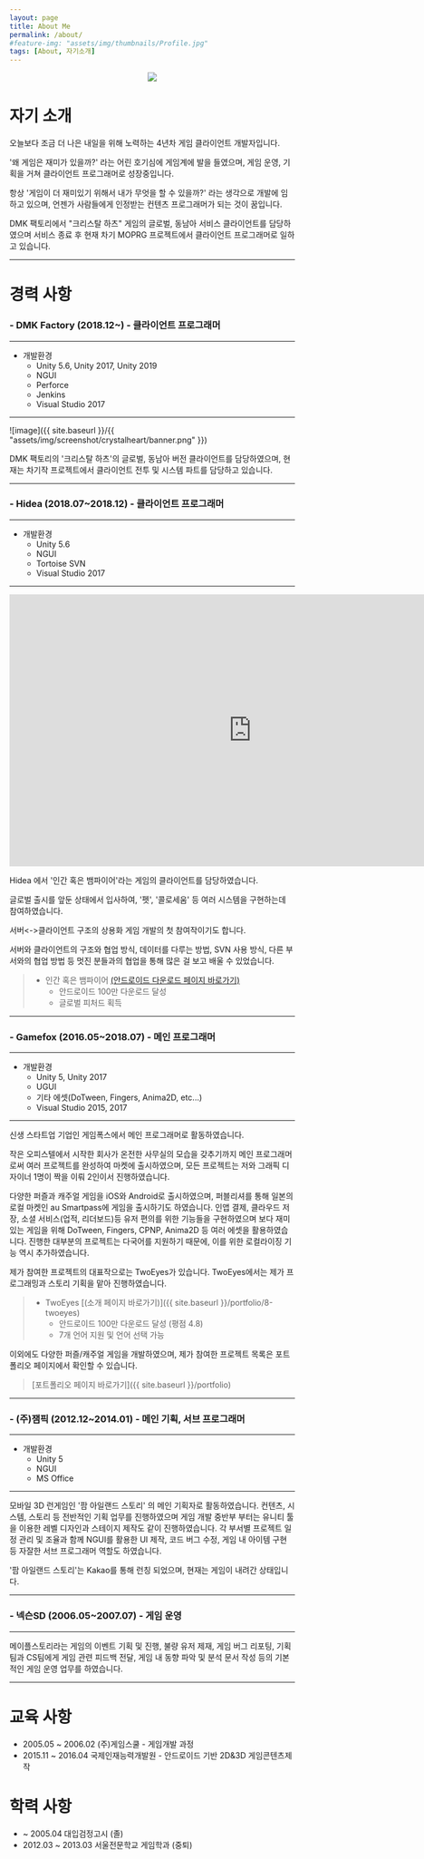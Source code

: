 ```yaml
---
layout: page
title: About Me
permalink: /about/
#feature-img: "assets/img/thumbnails/Profile.jpg"
tags: [About, 자기소개]
---
```


<center><img src="{{ site.baseurl }}/assets/img/thumbnails/Profile_Img.jpg"></center>

# 자기 소개

오늘보다 조금 더 나은 내일을 위해 노력하는 4년차 게임 클라이언트 개발자입니다. 

'왜 게임은 재미가 있을까?' 라는 어린 호기심에 게임계에 발을 들였으며, 게임 운영, 기획을 거쳐 클라이언트 프로그래머로 성장중입니다. 

항상 '게임이 더 재미있기 위해서 내가 무엇을 할 수 있을까?' 라는 생각으로 개발에 임하고 있으며, 언젠가 사람들에게 인정받는 컨텐츠 프로그래머가 되는 것이 꿈입니다.

DMK 팩토리에서 "크리스탈 하츠" 게임의 글로벌, 동남아 서비스 클라이언트를 담당하였으며 서비스 종료 후 현재 차기 MOPRG 프로젝트에서 클라이언트 프로그래머로 일하고 있습니다.

---

# 경력 사항

### **- DMK Factory (2018.12~)** - 클라이언트 프로그래머

---

* 개발환경
    * Unity 5.6, Unity 2017, Unity 2019
    * NGUI
    * Perforce
    * Jenkins
    * Visual Studio 2017
    
---

![image]({{ site.baseurl }}/{{ "assets/img/screenshot/crystalheart/banner.png" }}) 


DMK 팩토리의 '크리스탈 하츠'의 글로벌, 동남아 버전 클라이언트를 담당하였으며, 현재는 차기작 프로젝트에서 클라이언트 전투 및 시스템 파트를 담당하고 있습니다.

---

### **- Hidea (2018.07~2018.12)** - 클라이언트 프로그래머

---

* 개발환경
    * Unity 5.6
    * NGUI
    * Tortoise SVN
    * Visual Studio 2017

---

<center><iframe width="853" height="480" src="https://youtu.be/Anr5N-l02WE" frameborder="0" allowfullscreen></iframe></center>

Hidea 에서 '인간 혹은 뱀파이어'라는 게임의 클라이언트를 담당하였습니다.

글로벌 출시를 앞둔 상태에서 입사하여, '펫', '콜로세움' 등 여러 시스템을 구현하는데 참여하였습니다.

서버<->클라이언트 구조의 상용화 게임 개발의 첫 참여작이기도 합니다.

서버와 클라이언트의 구조와 협업 방식, 데이터를 다루는 방법, SVN 사용 방식, 다른 부서와의 협업 방법 등 멋진 분들과의 협업을 통해 많은 걸 보고 배울 수 있었습니다.

> * 인간 혹은 뱀파이어 [(안드로이드 다운로드 페이지 바로가기)](https://play.google.com/store/apps/details?id=com.hidea.manorvampire&hl=ko)
>   * 안드로이드 100만 다운로드 달성
>   * 글로벌 피처드 획득

---

### **- Gamefox (2016.05~2018.07)** - 메인 프로그래머

---

* 개발환경
    * Unity 5, Unity 2017
    * UGUI
    * 기타 에셋(DoTween, Fingers, Anima2D, etc...)
    * Visual Studio 2015, 2017

---
신생 스타트업 기업인 게임폭스에서 메인 프로그래머로 활동하였습니다. 

작은 오피스텔에서 시작한 회사가 온전한 사무실의 모습을 갖추기까지 메인 프로그래머로써 여러 프로젝트를 완성하여 마켓에 출시하였으며, 모든 프로젝트는 저와 그래픽 디자이너 1명이 짝을 이뤄 2인이서 진행하였습니다.

다양한 퍼즐과 캐주얼 게임을 iOS와 Android로 출시하였으며, 퍼블리셔를 통해 일본의 로컬 마켓인 au Smartpass에 게임을 출시하기도 하였습니다. 인앱 결제, 클라우드 저장, 소셜 서비스(업적, 리더보드)등 유저 편의를 위한 기능들을 구현하였으며 보다 재미있는 게임을 위해 DoTween, Fingers, CPNP, Anima2D 등 여러 에셋을 활용하였습니다. 진행한 대부분의 프로젝트는 다국어를 지원하기 때문에, 이를 위한 로컬라이징 기능 역시 추가하였습니다.


제가 참여한 프로젝트의 대표작으로는 TwoEyes가 있습니다. TwoEyes에서는 제가 프로그래밍과 스토리 기획을 맡아 진행하였습니다.

> * TwoEyes [(소개 페이지 바로가기)]({{ site.baseurl }}/portfolio/8-twoeyes)
>   * 안드로이드 100만 다운로드 달성 (평점 4.8)
>   * 7개 언어 지원 및 언어 선택 가능

이외에도 다양한 퍼즐/캐주얼 게임을 개발하였으며, 제가 참여한 프로젝트 목록은 포트폴리오 페이지에서 확인할 수 있습니다.

> [포트폴리오 페이지 바로가기]({{ site.baseurl }}/portfolio)

---

### **- (주)잼픽 (2012.12~2014.01)** - 메인 기획, 서브 프로그래머
---

* 개발환경
    * Unity 5
    * NGUI
    * MS Office

---
모바일 3D 런게임인 '팜 아일랜드 스토리' 의 메인 기획자로 활동하였습니다. 컨텐츠, 시스템, 스토리 등 전반적인 기획 업무를 진행하였으며 게임 개발 중반부 부터는 유니티 툴을 이용한 레벨 디자인과 스테이지 제작도 같이 진행하였습니다. 각 부서별 프로젝트 일정 관리 및 조율과 함께 NGUI를 활용한 UI 제작, 코드 버그 수정, 게임 내 아이템 구현 등 자잘한 서브 프로그래머 역할도 하였습니다.

'팜 아일랜드 스토리'는 Kakao를 통해 런칭 되었으며, 현재는 게임이 내려간 상태입니다.

---

### **- 넥슨SD (2006.05~2007.07)** - 게임 운영
---
메이플스토리라는 게임의 이벤트 기획 및 진행, 불량 유저 제재, 게임 버그 리포팅, 기획팀과 CS팀에게 게임 관련 피드백 전달, 게임 내 동향 파악 및 분석 문서 작성 등의 기본적인 게임 운영 업무를 하였습니다. 

---

# 교육 사항
* 2005.05 ~ 2006.02 (주)게임스쿨 - 게임개발 과정
* 2015.11 ~ 2016.04 국제인재능력개발원 - 안드로이드 기반 2D&3D 게임콘텐츠제작

# 학력 사항
* ~ 2005.04 대입검정고시 (졸)
* 2012.03 ~ 2013.03 서울전문학교 게임학과 (중퇴)


